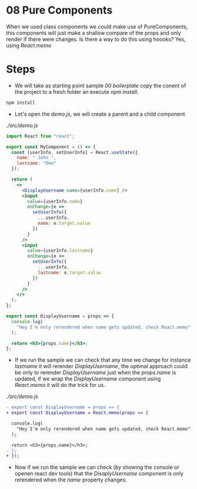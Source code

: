# 08 Pure Components

When we used class components we could make use of PureComponents, this
components will just make a shallow compare of the props and only render
if there were changes. Is there a way to do this using hoooks? Yes,
using _React.memo_

# Steps

- We will take as starting point sample _00 boilerplate_ copy the conent of the
  project to a fresh folder an execute _npm install_.

```bash
npm install
```

- Let's open the _demo.js_, we will create a parent and a child component

_./src/demo.js_

```jsx
import React from "react";

export const MyComponent = () => {
  const [userInfo, setUserInfo] = React.useState({
    name: " John ",
    lastname: "Doe"
  });

  return (
    <>
      <DisplayUsername name={userInfo.name} />
      <input
        value={userInfo.name}
        onChange={e =>
          setUserInfo({
            ...userInfo,
            name: e.target.value
          })
        }
      />
      <input
        value={userInfo.lastname}
        onChange={e =>
          setUserInfo({
            ...userInfo,
            lastname: e.target.value
          })
        }
      />
    </>
  );
};

export const DisplayUsername = props => {
  console.log(
    "Hey I'm only rerendered when name gets updated, check React.memo"
  );

  return <h3>{props.name}</h3>;
};
```

- If we run the sample we can check that any time we change for instance
  _lastname_ it will rerender _DisplayUsername_, the optimal approach
  could be only to rerender _DisplayUsername_ just when the _props.name_
  is updated, if we wrap the _DisplayUsername_ component using _React.memo_
  it will do the trick for us.

_./src/demo.js_

```diff
- export const DisplayUsername = props => {
+ export const DisplayUsername = React.memo(props => {

  console.log(
    "Hey I'm only rerendered when name gets updated, check React.memo"
  );

  return <h3>{props.name}</h3>;
- };
+ });
```

- Now if we run the sample we can check (by showing the console or openen react dev
  tools) that the _DisaplyUsername_ component is only rerendered when the _name_ property
  changes.
